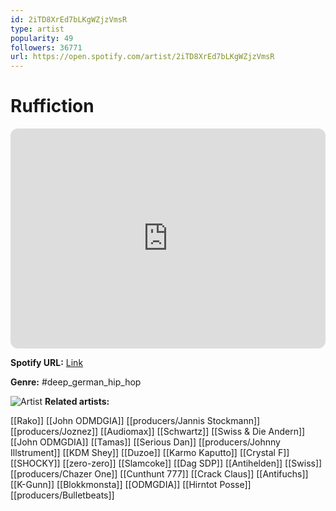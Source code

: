 ```yaml
---
id: 2iTD8XrEd7bLKgWZjzVmsR
type: artist
popularity: 49
followers: 36771
url: https://open.spotify.com/artist/2iTD8XrEd7bLKgWZjzVmsR
---
```

# Ruffiction

<iframe style="border-radius:12px" src="https://open.spotify.com/embed/artist/2iTD8XrEd7bLKgWZjzVmsR" width="100%" height="352" frameBorder="0" allowfullscreen="" allow="autoplay; clipboard-write; encrypted-media; fullscreen; picture-in-picture" loading="lazy"></iframe>

**Spotify URL:** [Link](https://open.spotify.com/artist/2iTD8XrEd7bLKgWZjzVmsR)

**Genre:**  #deep_german_hip_hop

![Artist](https://i.scdn.co/image/ab6761610000e5ebe74d7f72cf83ac18912e3b67)
**Related artists:**

[[Rako]]
[[John ODMDGIA]]
[[producers/Jannis Stockmann]]
[[producers/Joznez]]
[[Audiomax]]
[[Schwartz]]
[[Swiss & Die Andern]]
[[John ODMGDIA]]
[[Tamas]]
[[Serious Dan]]
[[producers/Johnny Illstrument]]
[[KDM Shey]]
[[Duzoe]]
[[Karmo Kaputto]]
[[Crystal F]]
[[SHOCKY]]
[[zero-zero]]
[[Slamcoke]]
[[Dag SDP]]
[[Antihelden]]
[[Swiss]]
[[producers/Chazer One]]
[[Cunthunt 777]]
[[Crack Claus]]
[[Antifuchs]]
[[K-Gunn]]
[[Blokkmonsta]]
[[ODMGDIA]]
[[Hirntot Posse]]
[[producers/Bulletbeats]]
